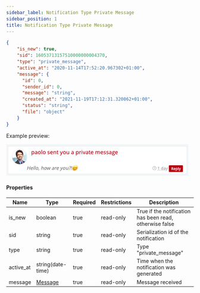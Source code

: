 ```yaml
---
sidebar_label: Notification Type Private Message
sidebar_position: 1
title: Notification Type Private Message
---
```


```json
{
    "is_new": true,
    "sid": 16053713157510000000004370,
    "type": "private_message",
    "active_at": "2020-11-14T17:52:20.967302+01:00",
    "message": {
      "id": 0,
      "sender_id": 0,
      "message": "string",
      "created_at": "2021-11-19T17:12:31.320062+01:00",
      "status": "string",
      "file": "object"
    }
}
```

Example preview:

![Notification](/img/notification_types/private_message.png)

#### Properties

|Name|Type|Required|Restrictions|Description|
|---|---|---|---|---|
|is_new|boolean|true|read-only|True if the notification has been read, otherwise false|
|sid|string|true|read-only|Serialization id of the notification|
|type|string|true|read-only|Type "private_message"|
|active_at|string(date-time)|true|read-only|Time when the notification was generated|
|message|[Message](/docs/apireference/v2/schemas/private_message)|true|read-only|Message received|
